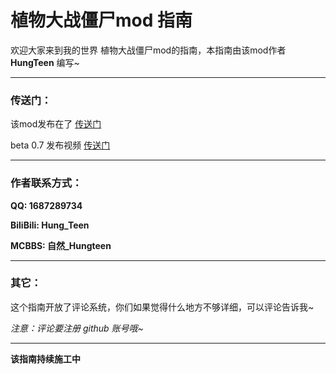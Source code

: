 # 植物大战僵尸mod 指南

欢迎大家来到我的世界 植物大战僵尸mod的指南，本指南由该mod作者 **HungTeen** 编写~

---

### 传送门：

该mod发布在了 [传送门](https://www.mcbbs.net/thread-1052460-1-1.html)

beta 0.7 发布视频 [传送门](https://www.bilibili.com/video/BV1q54y1D7mk)

---

### 作者联系方式：

**QQ: 1687289734**

**BiliBili: Hung_Teen**

**MCBBS: 自然_Hungteen**

---

### 其它：

这个指南开放了评论系统，你们如果觉得什么地方不够详细，可以评论告诉我~

*注意：评论要注册 github 账号哦~*

---

**该指南持续施工中**

